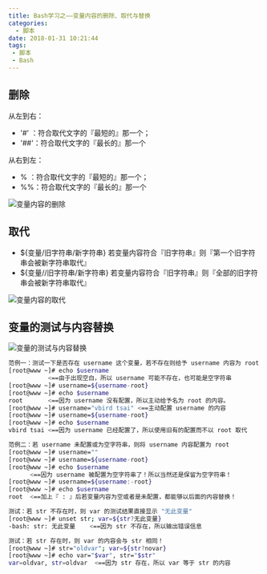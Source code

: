 ```yaml
---
title: Bash学习之——变量内容的删除、取代与替换
categories:
  - 脚本
date: 2018-01-31 10:21:44
tags:
 - 脚本
 - Bash
---
```

## 删除

从左到右：

- '#' ：符合取代文字的『最短的』那一个；
- '##'：符合取代文字的『最长的』那一个

<!-- more -->

从右到左：

- % ：符合取代文字的『最短的』那一个；
- %%：符合取代文字的『最长的』那一个

![变量内容的删除](bash1.png)

## 取代

- ${变量/旧字符串/新字符串}     若变量内容符合『旧字符串』则『第一个旧字符串会被新字符串取代』
- ${变量//旧字符串/新字符串}    若变量内容符合『旧字符串』则『全部的旧字符串会被新字符串取代』

![变量内容的取代](bash2.png)

## 变量的测试与内容替换

![变量的测试与内容替换](bash3.png)

``` bash
范例一：测试一下是否存在 username 这个变量，若不存在则给予 username 内容为 root
[root@www ~]# echo $username
           <==由于出现空白，所以 username 可能不存在，也可能是空字符串
[root@www ~]# username=${username-root}
[root@www ~]# echo $username
root       <==因为 username 没有配置，所以主动给予名为 root 的内容。
[root@www ~]# username="vbird tsai" <==主动配置 username 的内容
[root@www ~]# username=${username-root}
[root@www ~]# echo $username
vbird tsai <==因为 username 已经配置了，所以使用旧有的配置而不以 root 取代

范例二：若 username 未配置或为空字符串，则将 username 内容配置为 root
[root@www ~]# username=""
[root@www ~]# username=${username-root}
[root@www ~]# echo $username
      <==因为 username 被配置为空字符串了！所以当然还是保留为空字符串！
[root@www ~]# username=${username:-root}
[root@www ~]# echo $username
root  <==加上『 : 』后若变量内容为空或者是未配置，都能够以后面的内容替换！

测试：若 str 不存在时，则 var 的测试结果直接显示 "无此变量"
[root@www ~]# unset str; var=${str?无此变量}
-bash: str: 无此变量    <==因为 str 不存在，所以输出错误信息 

测试：若 str 存在时，则 var 的内容会与 str 相同！
[root@www ~]# str="oldvar"; var=${str?novar}
[root@www ~]# echo var="$var", str="$str"
var=oldvar, str=oldvar  <==因为 str 存在，所以 var 等于 str 的内容
```
